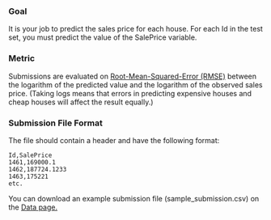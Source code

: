 
### Goal

It is your job to predict the sales price for each house. For each Id in the test set, you must predict the value of the SalePrice variable.

### Metric

Submissions are evaluated on [Root-Mean-Squared-Error (RMSE)](https://en.wikipedia.org/wiki/Root-mean-square_deviation) between the logarithm of the predicted value and the logarithm of the observed sales price. (Taking logs means that errors in predicting expensive houses and cheap houses will affect the result equally.)

### Submission File Format

The file should contain a header and have the following format:

```
Id,SalePrice  
1461,169000.1  
1462,187724.1233  
1463,175221  
etc.
```

You can download an example submission file (sample\_submission.csv) on the [Data page.](https://www.kaggle.com/c/house-prices-advanced-regression-techniques/data)

